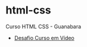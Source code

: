 # html-css
 Curso HTML CSS - Guanabara

<ul>
 <li><a href="https://renan-limas.github.io/html-css/" target="_blank">Desafio Curso em Vídeo</a></li>
</ul>
